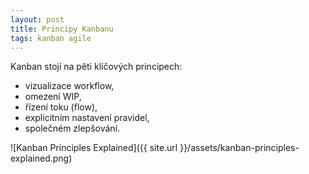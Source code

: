 ```yaml
---
layout: post
title: Principy Kanbanu
tags: kanban agile
---
```


Kanban stojí na pěti klíčových principech:

- vizualizace workflow,
- omezení WIP,
- řízení toku (flow),
- explicitním nastavení pravidel,
- společném zlepšování.

![Kanban Principles Explained]({{ site.url }}/assets/kanban-principles-explained.png)
